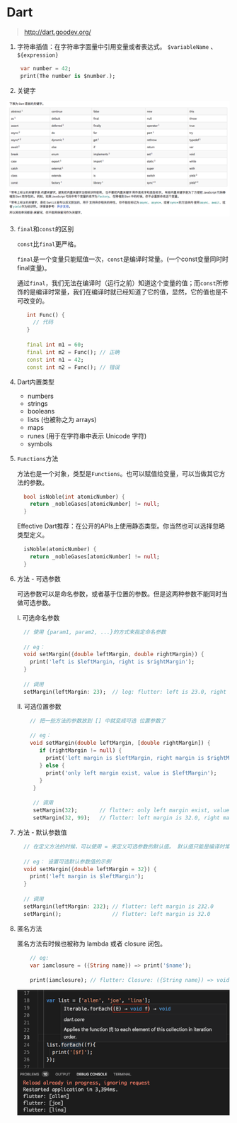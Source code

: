 # Dart 

> http://dart.goodev.org/

1. 字符串插值：在字符串字面量中引用变量或者表达式。 `$variableName` 、`${expression}`
  
   ```dart
    var number = 42; 
    print(The number is $number.);
   ```

2. 关键字

  ![keywords](https://github.com/AllenSWB/notes/blob/master/src/imgs/flutter/dart/keywords.png)

3. `final`和`const`的区别
   
   `const`比`final`更严格。

   `final`是一个变量只能赋值一次，`const`是编译时常量。(一个const变量同时时final变量)。

   通过`final`，我们无法在编译时（运行之前）知道这个变量的值；而`const`所修饰的是编译时常量，我们在编译时就已经知道了它的值，显然，它的值也是不可改变的。

   ```dart
      int Func() {
        // 代码
      }

      final int m1 = 60;
      final int m2 = Func(); // 正确
      const int n1 = 42;
      const int n2 = Func(); // 错误
   ```

4. Dart内置类型
   
    - numbers
    - strings
    - booleans
    - lists (也被称之为 arrays)
    - maps
    - runes (用于在字符串中表示 Unicode 字符)
    - symbols

5. `Functions`方法
   
   方法也是一个对象，类型是`Functions`。也可以赋值给变量，可以当做其它方法的参数。

    ```dart
      bool isNoble(int atomicNumber) {
        return _nobleGases[atomicNumber] != null;
      }
    ```
   Effective Dart推荐：在公开的APIs上使用静态类型。你当然也可以选择忽略类型定义。

    ```dart
      isNoble(atomicNumber) {
        return _nobleGases[atomicNumber] != null;
      }
    ```

6. 方法 - 可选参数
   
   可选参数可以是命名参数，或者基于位置的参数。但是这两种参数不能同时当做可选参数。

   I. 可选命名参数

      ```dart
        // 使用 {param1, param2, ...}的方式来指定命名参数

        // eg： 
        void setMargin({double leftMargin, double rightMargin}) {
          print('left is $leftMargin, right is $rightMargin');
        }

        // 调用
        setMargin(leftMargin: 23);  // log: flutter: left is 23.0, right is null
      ```

   II. 可选位置参数

      ```dart
          // 把一些方法的参数放到 [] 中就变成可选 位置参数了

          // eg： 
          void setMargin(double leftMargin, [double rightMargin]) {
             if (rightMargin != null) {
               print('left margin is $leftMargin, right margin is $rightMargin');
             } else {
               print('only left margin exist, value is $leftMargin');
             }
           }

           // 调用
           setMargin(32);       // flutter: only left margin exist, value is 32.0
           setMargin(32, 99);   // flutter: left margin is 32.0, right margin is 99.0
      ```
7. 方法 - 默认参数值

      ```dart
        // 在定义方法的时候，可以使用 = 来定义可选参数的默认值。 默认值只能是编译时常量。 如果没有提供默认值，则默认值为 null。

        // eg： 设置可选默认参数值的示例
        void setMargin({double leftMargin = 32}) {
          print('left margin is $leftMargin');
        }

        // 调用
        setMargin(leftMargin: 232); // flutter: left margin is 232.0
        setMargin();                // flutter: left margin is 32.0
      ```

8. 匿名方法

    匿名方法有时候也被称为 lambda 或者 closure 闭包。

    ```dart
        // eg: 
        var iamclosure = ({String name}) => print('$name');

        print(iamclosure); // flutter: Closure: ({String name}) => void
    ```

    ![closure](https://github.com/AllenSWB/notes/blob/master/src/imgs/flutter/dart/closure.png)

